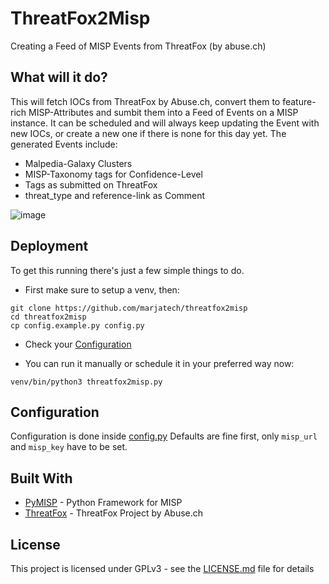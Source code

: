# ThreatFox2Misp

Creating a Feed of MISP Events from ThreatFox (by abuse.ch)

## What will it do?

This will fetch IOCs from ThreatFox by Abuse.ch, convert them to feature-rich MISP-Attributes and sumbit them into a Feed of Events on a MISP instance.
It can be scheduled and will always keep updating the Event with new IOCs, or create a new one if there is none for this day yet.
The generated Events include:
- Malpedia-Galaxy Clusters
- MISP-Taxonomy tags for Confidence-Level
- Tags as submitted on ThreatFox
- threat_type and reference-link as Comment

![image](https://user-images.githubusercontent.com/72734273/110951850-d08fd000-8345-11eb-82a9-6954c27ec7e1.png)


## Deployment

To get this running there's just a few simple things to do. 
- First make sure to setup a venv, then:
```
git clone https://github.com/marjatech/threatfox2misp
cd threatfox2misp
cp config.example.py config.py
```
- Check your [Configuration](#configuration)

- You can run it manually or schedule it in your preferred way now:
```
venv/bin/python3 threatfox2misp.py
```

## Configuration

Configuration is done inside [config.py](config.py)
Defaults are fine first, only `misp_url` and `misp_key` have to be set. 

## Built With

* [PyMISP](https://github.com/MISP/PyMISP) - Python Framework for MISP
* [ThreatFox](https://threatfox.abuse.ch/api/) - ThreatFox Project by Abuse.ch

## License

This project is licensed under GPLv3 - see the [LICENSE.md](LICENSE.md) file for details

